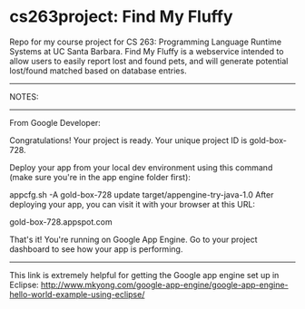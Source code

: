 cs263project: Find My Fluffy
============

Repo for my course project for CS 263: Programming Language Runtime Systems at UC Santa Barbara.
Find My Fluffy is a webservice intended to allow users to easily report lost and found pets, and will generate potential lost/found matched based on database entries.

------------

NOTES:

-----------


From Google Developer:

Congratulations! Your project is ready. Your unique project ID is gold-box-728.

Deploy your app from your local dev environment using this command (make sure you're in the app engine folder first):

appcfg.sh -A gold-box-728 update target/appengine-try-java-1.0
After deploying your app, you can visit it with your browser at this URL:

gold-box-728.appspot.com

That's it! You're running on Google App Engine. Go to your project dashboard to see how your app is performing.

------------
This link is extremely helpful for getting the Google app engine set up in Eclipse: http://www.mkyong.com/google-app-engine/google-app-engine-hello-world-example-using-eclipse/
